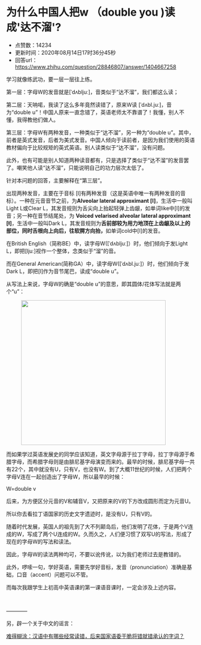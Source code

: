 # 为什么中国人把w （double you )读成'达不溜'?
- 点赞数：14234
- 更新时间：2020年08月14日17时36分45秒
- 回答url：https://www.zhihu.com/question/28846807/answer/1404667258
<body>
 <p data-pid="WcHYsyMM">学习就像练武功，要一层一层往上练。</p>
 <p data-pid="OLj6fNAQ">第一层：字母W的发音就是[ˈdʌbljuː]，音类似于“达不溜”，我们都这么读；</p>
 <p data-pid="0gEOMKy4">第二层：天呐喏，我读了这么多年竟然读错了，原来W读 [ˈdʌbl.juː]，音为“double u”！中国人原来一直念错了，英语老师太不靠谱了！我懂，别人不懂，我得教他们做人。</p>
 <p data-pid="Y9ae2oJi">第三层：字母W有两种发音，一种类似于“达不溜”，另一种为“double u”。其中，前者是英式发音，后者为美式发音。中国人倾向于读前者，是因为我们使用的英语教材偏向于比较规矩的英式英语。别人读类似于“达不溜”，没有问题。</p>
 <p data-pid="zPCehjaC">此外，也有可能是别人知道两种读音都有，只是选择了类似于“达不溜”的发音罢了。嘲笑他人读“达不溜”，只能说明自己的功力层次太低了。</p>
 <p data-pid="Xz27S-_-">针对本问题的回答，主要解释在“第三层”。</p>
 <p data-pid="Zi9yViLw">出现两种发音，主要在于音标 [l]有两种发音（这是英语中唯一有两种发音的音标）。一种在元音音节之前，为<b>Alveolar lateral approximant [l]</b>，生活中一般叫Light L或Clear L，其发音规则为舌尖向上抬起轻弹上齿龈，如单词like中[l]的发音；另一种在音节结尾处，为 <b>Voiced velarised alveolar lateral approximant [ɫ]</b>，生活中一般叫Dark L，其发音规则为<b>舌前部较为用力地顶在上齿龈及以上的部位，同时舌根向上向后，往软腭方向抬，</b>如单词cold中[l]的发音。</p>
 <p data-pid="NDEfxVuF">在British English（简称BE）中，读字母W([ˈdʌbljuː]）时，他们倾向于发Light L，即把[ljuː]视作一个整体，念类似于“溜”的音。</p>
 <p data-pid="2wfV-11h">而在General American(简称GA）中，读字母W([ˈdʌbl.juː]）时，他们倾向于发Dark L，即把[l]作为音节尾巴，读成“double u”。</p>
 <p data-pid="Tb46_Hh1">从写法上来说，字母W的确是“double u”的意思，即其圆体/花体写法就是两个“u”：</p>
 <figure data-size="normal">
  <img src="https://picx.zhimg.com/50/v2-39e5026de38441fe1789e036c047b157_720w.jpg?source=1940ef5c" data-caption="" data-size="normal" data-rawwidth="386" data-rawheight="83" data-original-token="v2-91eb5ede4a751acfb2d45a7c570a1ce2" data-default-watermark-src="https://picx.zhimg.com/50/v2-58bf0d3fc05cafb93dec021d17a2aefa_720w.jpg?source=1940ef5c" class="content_image" width="386">
 </figure>
 <p data-pid="iBpAPTec">而如果学过英语发展史的同学应该知道，英文字母源于拉丁字母，拉丁字母源于希腊字母，而希腊字母则是由腓尼基字母演变而来的。最早的时候，腓尼基字母一共有22个，其中就没有U，只有V，也没有W。到了大概11世纪的时候，人们把两个字母V连在一起创造出了字母W，所以最早的时候：</p>
 <p data-pid="rI92Upmm">W=double v</p>
 <p data-pid="lTrXWKG3">后来，为方便区分元音的V和辅音V，又把原来的V的下方改成圆形而定为元音U。</p>
 <p data-pid="FH4lTEl4">所以你去看拉丁语国家的历史文字遗迹时，是没有U，只有V的。</p>
 <p data-pid="5FnjOJ6u">随着时代发展，英国人的祖先到了大不列颠岛后，他们发明了花体，于是两个V连成的W，写成了两个U连成的W。久而久之，人们便习惯了双写U的写法，形成了现在的字母W的写法和读法。</p>
 <p data-pid="rRbflFNf">因此，字母W的读法两种均可，不要以讹传讹，以为我们老师过去是教错的。</p>
 <p data-pid="iWjyzpU3">此外，啰嗦一句，学好英语，需要先学好音标，发音（pronunciation）准确是基础，口音（accent）问题可以不管。</p>
 <p data-pid="XDvy1iXP">而每次我跟学生上初高中英语课的第一课语音课时，一定会涉及上述内容。</p>
 <p class="ztext-empty-paragraph"><br></p>
 <p data-pid="frAj_Drq">————</p>
 <p data-pid="ACsZU9wf">另，辟一个关于中文的谣言：</p><a href="https://www.zhihu.com/answer/1296890160" data-draft-node="block" data-draft-type="link-card" class="internal">难得糊涂：汉语中有哪些经常读错，后来国家语委干脆将错就错承认的字词？</a>
 <p></p>
</body>